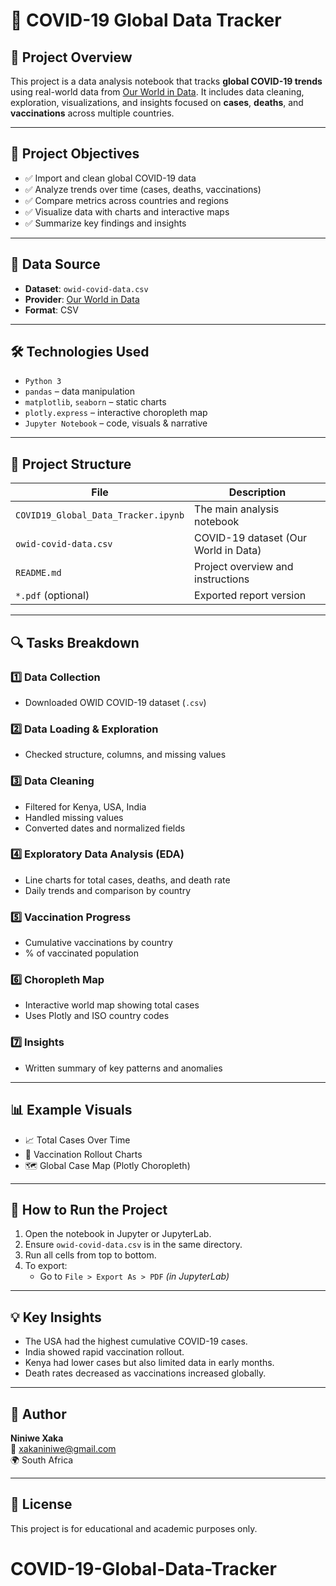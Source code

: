# 🦠 COVID-19 Global Data Tracker

## 📌 Project Overview

This project is a data analysis notebook that tracks **global COVID-19 trends** using real-world data from [Our World in Data](https://ourworldindata.org/coronavirus). It includes data cleaning, exploration, visualizations, and insights focused on **cases**, **deaths**, and **vaccinations** across multiple countries.

---

## 🎯 Project Objectives

- ✅ Import and clean global COVID-19 data
- ✅ Analyze trends over time (cases, deaths, vaccinations)
- ✅ Compare metrics across countries and regions
- ✅ Visualize data with charts and interactive maps
- ✅ Summarize key findings and insights

---

## 📁 Data Source

- **Dataset**: `owid-covid-data.csv`
- **Provider**: [Our World in Data](https://github.com/owid/covid-19-data)
- **Format**: CSV

---

## 🛠️ Technologies Used

- `Python 3`
- `pandas` – data manipulation
- `matplotlib`, `seaborn` – static charts
- `plotly.express` – interactive choropleth map
- `Jupyter Notebook` – code, visuals & narrative

---

## 📂 Project Structure

| File | Description |
|------|-------------|
| `COVID19_Global_Data_Tracker.ipynb` | The main analysis notebook |
| `owid-covid-data.csv` | COVID-19 dataset (Our World in Data) |
| `README.md` | Project overview and instructions |
| `*.pdf` (optional) | Exported report version |

---

## 🔍 Tasks Breakdown

### 1️⃣ Data Collection  
- Downloaded OWID COVID-19 dataset (`.csv`)

### 2️⃣ Data Loading & Exploration  
- Checked structure, columns, and missing values

### 3️⃣ Data Cleaning  
- Filtered for Kenya, USA, India  
- Handled missing values  
- Converted dates and normalized fields

### 4️⃣ Exploratory Data Analysis (EDA)  
- Line charts for total cases, deaths, and death rate  
- Daily trends and comparison by country

### 5️⃣ Vaccination Progress  
- Cumulative vaccinations by country  
- % of vaccinated population

### 6️⃣ Choropleth Map  
- Interactive world map showing total cases  
- Uses Plotly and ISO country codes

### 7️⃣ Insights  
- Written summary of key patterns and anomalies

---

## 📊 Example Visuals

- 📈 Total Cases Over Time  
- 💉 Vaccination Rollout Charts  
- 🗺️ Global Case Map (Plotly Choropleth)

---

## 📌 How to Run the Project

1. Open the notebook in Jupyter or JupyterLab.
2. Ensure `owid-covid-data.csv` is in the same directory.
3. Run all cells from top to bottom.
4. To export:
   - Go to `File > Export As > PDF` *(in JupyterLab)*

---

## 💡 Key Insights

- The USA had the highest cumulative COVID-19 cases.
- India showed rapid vaccination rollout.
- Kenya had lower cases but also limited data in early months.
- Death rates decreased as vaccinations increased globally.

---

## 🧠 Author

**Niniwe Xaka**  
📧 xakaniniwe@gmail.com  
🌍 South Africa

---

## 📜 License

This project is for educational and academic purposes only.
# COVID-19-Global-Data-Tracker
